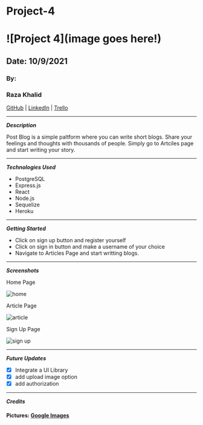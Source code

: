 # Project-4

# ![Project 4](image goes here!)

## Date: 10/9/2021

### By:
### Raza Khalid

[GitHub](https://github.com/Raza-Khalid?tab=repositories) | [LinkedIn](https://www.linkedin.com/feed/) | [Trello](https://trello.com/b/ZYO0mwXn/projec-4)

---

**_Description_**

Post Blog is a simple paltform where you can write short blogs. Share your feelings and thoughts with thousands of people. Simply go to Artciles page and start writing your story. 

---

**_Technologies Used_**

- PostgreSQL
- Express.js
- React
- Node.js
- Sequelize
- Heroku
---

**_Getting Started_**

- Click on sign up button and register yourself
- Click on sign in button and make a username of your choice
- Navigate to Articles Page and start writting blogs.


---

**_Screenshots_**

Home Page

![home](https://i.imgur.com/XXc6NWFt.jpg)

Article Page

![article](https://i.imgur.com/dkShBR3t.png)

Sign Up Page

![sign up](https://i.imgur.com/fRkwuHbt.png)

---

**_Future Updates_**

- [x] Integrate a UI Library
- [x] add upload image option
- [x] add authorization

---

**_Credits_**

#### Pictures: [Google Images](https://google.com)
